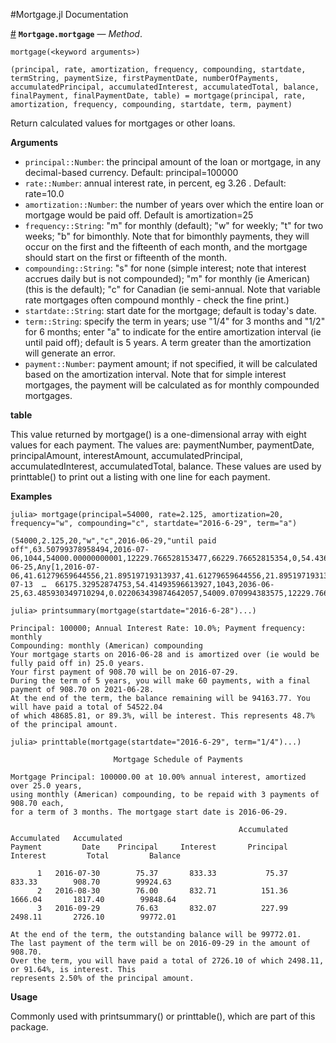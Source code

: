 
#Mortgage.jl Documentation



<a id='Mortgage.mortgage-Tuple{}' href='#Mortgage.mortgage-Tuple{}'>#</a>
**`Mortgage.mortgage`** &mdash; *Method*.



```
mortgage(<keyword arguments>)

(principal, rate, amortization, frequency, compounding, startdate, termString, paymentSize, firstPaymentDate, numberOfPayments, accumulatedPrincipal, accumulatedInterest, accumulatedTotal, balance, finalPayment, finalPaymentDate, table) = mortgage(principal, rate, amortization, frequency, compounding, startdate, term, payment)
```

Return calculated values for mortgages or other loans.

**Arguments**

  * `principal::Number`: the principal amount of the loan or mortgage, in any decimal-based currency. Default: principal=100000
  * `rate::Number`: annual interest rate, in percent, eg 3.26 . Default: rate=10.0
  * `amortization::Number`: the number of years over which the entire loan or mortgage would be paid off. Default is amortization=25
  * `frequency::String`: "m" for monthly (default); "w" for weekly; "t" for two weeks; "b" for bimonthly. Note that for bimonthly payments, they will occur on the first and the fifteenth of each month, and the mortgage should start on the first or fifteenth of the month.
  * `compounding::String`: "s" for none (simple interest; note that interest accrues daily but is not compounded); "m" for monthly (ie American) (this is the default); "c" for Canadian (ie semi-annual. Note that variable rate mortgages often compound monthly - check the fine print.)
  * `startdate::String`: start date for the mortgage; default is today's date.
  * `term::String`: specify the term in years; use "1/4" for 3 months and "1/2" for 6 months; enter "a" to indicate for the entire amortization interval (ie until paid off); default is 5 years. A term greater than the amortization will generate an error.
  * `payment::Number`: payment amount; if not specified, it will be calculated based on the amortization interval. Note that for simple interest mortgages, the payment will be calculated as for monthly compounded mortgages.

**table**

This value returned by mortgage() is a one-dimensional array with eight values for each payment. The values are:  	paymentNumber, paymentDate, principalAmount, interestAmount, accumulatedPrincipal, accumulatedInterest, accumulatedTotal, balance. These values are used by printtable() to print out a listing with one line for each payment.

**Examples**

```
julia> mortgage(principal=54000, rate=2.125, amortization=20, frequency="w", compounding="c", startdate="2016-6-29", term="a")

(54000,2.125,20,"w","c",2016-06-29,"until paid off",63.50799378958494,2016-07-06,1044,54000.00000000001,12229.766528153477,66229.76652815354,0,54.43699940601391,2036-06-25,Any[1,2016-07-06,41.61279659644556,21.89519719313937,41.61279659644556,21.89519719313937,63.50799378958494,53958.38720340355,2,2016-07-13  …  66175.32952874753,54.41493596613927,1043,2036-06-25,63.485930349710294,0.022063439874642057,54009.070994383575,12229.766528153477,66238.83752253711,-9.070994383571026])
```

```
julia> printsummary(mortgage(startdate="2016-6-28")...)

Principal: 100000; Annual Interest Rate: 10.0%; Payment frequency: monthly
Compounding: monthly (American) compounding
Your mortgage starts on 2016-06-28 and is amortized over (ie would be fully paid off in) 25.0 years.
Your first payment of 908.70 will be on 2016-07-29.
During the term of 5 years, you will make 60 payments, with a final payment of 908.70 on 2021-06-28.
At the end of the term, the balance remaining will be 94163.77. You will have paid a total of 54522.04
of which 48685.81, or 89.3%, will be interest. This represents 48.7% of the principal amount.
```

```
julia> printtable(mortgage(startdate="2016-6-29", term="1/4")...)

                       Mortgage Schedule of Payments

Mortgage Principal: 100000.00 at 10.00% annual interest, amortized over 25.0 years,
using monthly (American) compounding, to be repaid with 3 payments of 908.70 each,
for a term of 3 months. The mortgage start date is 2016-06-29.

                                                   Accumulated   Accumulated   Accumulated
Payment         Date    Principal     Interest       Principal      Interest         Total         Balance

      1   2016-07-30        75.37       833.33           75.37        833.33        908.70        99924.63
      2   2016-08-30        76.00       832.71          151.36       1666.04       1817.40        99848.64
      3   2016-09-29        76.63       832.07          227.99       2498.11       2726.10        99772.01

At the end of the term, the outstanding balance will be 99772.01.
The last payment of the term will be on 2016-09-29 in the amount of 908.70.
Over the term, you will have paid a total of 2726.10 of which 2498.11, or 91.64%, is interest. This
represents 2.50% of the principal amount.
```

**Usage**

Commonly used with printsummary() or printtable(), which are part of this package.

